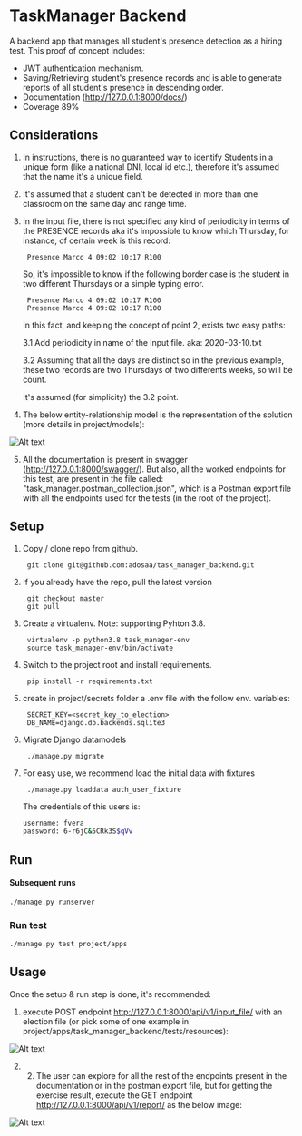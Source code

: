 # TaskManager Backend

A backend app that manages all student's presence detection as a hiring test. This proof of concept includes:

* JWT authentication mechanism.
* Saving/Retrieving student's presence records and is able to generate reports of all student's presence in descending order.
* Documentation (<http://127.0.0.1:8000/docs/>)
* Coverage 89%

## Considerations

1. In instructions, there is no guaranteed way to identify Students in a unique form (like a national DNI, local id etc.), therefore it's assumed that the name it's a unique field.
2. It's assumed that a student can't be detected in more than one classroom on the same day and range time.
3. In the input file, there is not specified  any kind of periodicity in terms of the PRESENCE records aka it's impossible to know which Thursday, for instance, of certain week is this record:

        Presence Marco 4 09:02 10:17 R100

    So, it's impossible to know if the following border case is the student in two different Thursdays or a simple typing error.

        Presence Marco 4 09:02 10:17 R100
        Presence Marco 4 09:02 10:17 R100

    In this fact, and keeping the concept of point 2, exists two easy paths:

    3.1 Add periodicity in name of the input file. aka:
        2020-03-10.txt

    3.2 Assuming that all the days are distinct so in the previous example, these two records are two Thursdays of two differents weeks, so will be count.

    It's assumed (for simplicity) the 3.2 point.

4. The below entity-relationship model is the representation of the solution (more details in project/models):

  ![Alt text](project/apps/task_manager_backend/tests/resources/erm.png?raw=true "entity-relationship-model")

5. All the documentation is present in swagger (<http://127.0.0.1:8000/swagger/>). But also, all the worked endpoints for this test, are present in the file called: "task_manager.postman_collection.json", which is a Postman export file with all the endpoints used for the tests (in the root of the project).

## Setup

1. Copy / clone repo from github.

        git clone git@github.com:adosaa/task_manager_backend.git

2. If you already have the repo, pull the latest version

        git checkout master
        git pull

3. Create a virtualenv. Note: supporting Pyhton 3.8.

        virtualenv -p python3.8 task_manager-env
        source task_manager-env/bin/activate

4. Switch to the project root and install requirements.

        pip install -r requirements.txt

5. create in project/secrets folder a .env file with the follow env. variables:

        SECRET_KEY=<secret_key_to_election>
        DB_NAME=django.db.backends.sqlite3

6. Migrate Django datamodels

        ./manage.py migrate

7. For easy use, we recommend load the initial data with fixtures

        ./manage.py loaddata auth_user_fixture

    The credentials of this users is:

    ```bash
    username: fvera
    password: 6-r6jC&5CRk3S$qVv
    ```

## Run

#### Subsequent runs

```bash
./manage.py runserver
```

### Run test

```bash
./manage.py test project/apps
```

## Usage

Once the setup & run step is done, it's recommended:

1. execute POST endpoint <http://127.0.0.1:8000/api/v1/input_file/> with an election file (or pick some of one example in project/apps/task_manager_backend/tests/resources):

![Alt text](project/apps/task_manager_backend/tests/resources/upload_input_file.png?raw=true "upload_file")

2. 2. The user can explore for all the rest of the endpoints present in the documentation or in the postman export file, but for getting the exercise result, execute the GET endpoint <http://127.0.0.1:8000/api/v1/report/> as the below image:

![Alt text](project/apps/task_manager_backend/tests/resources/report.png?raw=true "report")
